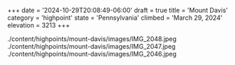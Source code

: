 +++
date = '2024-10-29T20:08:49-06:00'
draft = true
title = 'Mount Davis'
category = 'highpoint'
state = 'Pennsylvania'
climbed = 'March 29, 2024'
elevation = 3213
+++

./content/highpoints/mount-davis/images/IMG_2048.jpeg
./content/highpoints/mount-davis/images/IMG_2047.jpeg
./content/highpoints/mount-davis/images/IMG_2046.jpeg
